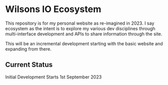# Wilsons IO Ecosystem

This repository is for my personal website as re-imagined in 2023. I say ecosystem as the intent is to explore my various dev disciplines through multi-interface development and APIs to share information through the site. 

This will be an incremental development starting with the basic website and expanding from there. 

## Current Status

Initial Development Starts 1st September 2023